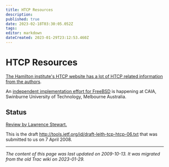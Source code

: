 ```yaml
---
title: HTCP Resources
description: 
published: true
date: 2023-02-18T03:30:05.052Z
tags: 
editor: markdown
dateCreated: 2023-01-29T23:12:53.460Z
---
```


# HTCP Resources 
[The Hamilton institute's HTCP website has a lot of HTCP related information from the authors](http://www.hamilton.ie/net/htcp/).

An [independent implementation effort for FreeBSD](http://caia.swin.edu.au/urp/newtcp/) is happening at CAIA, Swinburne University of Technology, Melbourne Australia.

## Status
[Review by Lawrence Stewart.](http://oakham.cs.ucl.ac.uk/pipermail/iccrg/2009-October/000707.html)

This is the draft http://tools.ietf.org/id/draft-leith-tcp-htcp-06.txt that was submitted to us on 7 April 2008.
&nbsp;
&nbsp;
&nbsp;

---

*The content of this page was last updated on 2009-10-13. It was migrated from the old Trac wiki on 2023-01-29.*